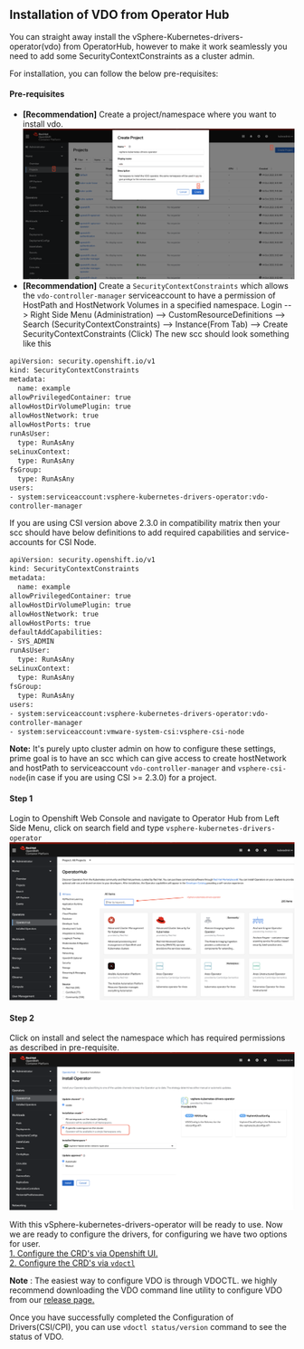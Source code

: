 ## Installation of VDO from Operator Hub

You can straight away install the vSphere-Kubernetes-drivers-operator(vdo) from OperatorHub, however to make it work 
seamlessly you need to add some SecurityContextConstraints as a cluster admin.

For installation, you can follow the below pre-requisites:

#### Pre-requisites
- **[Recommendation]** Create a project/namespace where you want to install vdo.
![](../images/create-project.png)
- **[Recommendation]** Create a `SecurityContextConstraints` which allows the `vdo-controller-manager` serviceaccount 
to have a permission of HostPath and HostNetwork Volumes in a specified namespace.
Login --> Right Side Menu (Administration) --> CustomResourceDefinitions --> Search (SecurityContextConstraints) --> Instance(From Tab) --> Create SecurityContextConstraints (Click)
The new scc should look something like this 
```shell
apiVersion: security.openshift.io/v1
kind: SecurityContextConstraints
metadata:
  name: example
allowPrivilegedContainer: true
allowHostDirVolumePlugin: true
allowHostNetwork: true
allowHostPorts: true
runAsUser:
  type: RunAsAny
seLinuxContext:
  type: RunAsAny
fsGroup:
  type: RunAsAny
users:
- system:serviceaccount:vsphere-kubernetes-drivers-operator:vdo-controller-manager
```

If you are using CSI version above 2.3.0 in compatibility matrix then your scc should have below definitions to add required capabilities and service-accounts for CSI Node.
```shell
apiVersion: security.openshift.io/v1
kind: SecurityContextConstraints
metadata:
  name: example
allowPrivilegedContainer: true
allowHostDirVolumePlugin: true
allowHostNetwork: true
allowHostPorts: true
defaultAddCapabilities:
- SYS_ADMIN
runAsUser:
  type: RunAsAny
seLinuxContext:
  type: RunAsAny
fsGroup:
  type: RunAsAny
users:
- system:serviceaccount:vsphere-kubernetes-drivers-operator:vdo-controller-manager
- system:serviceaccount:vmware-system-csi:vsphere-csi-node
```
**Note:** It's purely upto cluster admin on how to configure these settings, prime goal is to have an scc which can give access to create hostNetwork and hostPath to serviceaccount `vdo-controller-manager` and `vsphere-csi-node`(in case if you are using CSI  >=  2.3.0) for a project. 



#### Step 1
Login to Openshift Web Console and navigate to Operator Hub from Left Side Menu, click on search field and type `vsphere-kubernetes-drivers-operator`
![](../images/searchvdo.png "Search VDO")

#### Step 2
Click on install and select the namespace which has required permissions as described in pre-requisite.
![](../images/install-vdo-oh.png "Install VDO")


With this vSphere-kubernetes-drivers-operator will be ready to use.
Now we are ready to configure the drivers, for configuring we have two options for user.  
[1. Configure the CRD's via Openshift UI.](configure-via-openshift-ui.md)  
[2. Configure the CRD's via `vdoctl`](configure_drivers.md)

**Note** : The easiest way to configure VDO is through VDOCTL. we highly recommend downloading the VDO command line utility to configure VDO from our [release page.](https://github.com/vmware-tanzu/vsphere-kubernetes-drivers-operator/releases)

Once you have successfully completed the Configuration of Drivers(CSI/CPI), you can use `vdoctl status/version` command to see the status of VDO.
